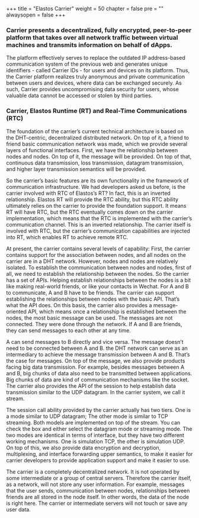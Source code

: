 
+++
title = "Elastos Carrier"
weight = 50
chapter = false
pre = ""
alwaysopen = false
+++

### Carrier presents a decentralized, fully encrypted, peer-to-peer platform that takes over all network traffic between virtual machines and transmits information on behalf of dApps. 

The platform effectively serves to replace the outdated IP address-based communication system of the previous web and generates unique 
identifiers - called Carrier IDs - for users and devices on its platform. Thus, the Carrier platform realizes truly anonymous and private 
communication between users and devices, where data can be exchanged securely. As such, Carrier provides uncompromising data security for users, 
whose valuable data cannot be accessed or stolen by third parties.


### Carrier, Elastos Runtime (RT) and Real-Time Communications (RTC)

The foundation of the carrier’s current technical architecture is based on the DHT-centric, decentralized distributed network. On top of it, a friend to friend basic communication network was made, which we provide several layers of functional interfaces. First, we have the relationship between nodes and nodes. On top of it, the message will be provided. On top of that, continuous data transmission, loss transmission, datagram transmission, and higher layer transmission semantics will be provided.

So the carrier’s basic features are its own functionality in the framework of communication infrastructure. We had developers asked us before, is the carrier involved with RTC of Elastos’s RT? In fact, this is an inverted relationship. Elastos RT will provide the RTC ability, but this RTC ability ultimately relies on the carrier to provide the foundation support. It means RT will have RTC, but the RTC eventually comes down on the carrier implementation, which means that the RTC is implemented with the carrier’s communication channel. This is an inverted relationship. The carrier itself is involved with RTC, but the carrier’s communication capabilities are injected into RT, which enables RT to achieve remote RTC.

At present, the carrier contains several levels of capability: First, the carrier contains support for the association between nodes, and all nodes on the carrier are in a DHT network. However, nodes and nodes are relatively isolated. To establish the communication between nodes and nodes, first of all, we need to establish the relationship between the nodes. So the carrier has a set of APIs. Helping establish relationships between the nodes is a bit like making real-world friends, or like your contacts in Wechat. For A and B to communicate, A and B have to be friends. The carrier can support establishing the relationships between nodes with the basic API. That’s what the API does. On this basis, the carrier also provides a message-oriented API, which means once a relationship is established between the nodes, the most basic message can be used. The messages are not connected. They were done through the network. If A and B are friends, they can send messages to each other at any time.

A can send messages to B directly and vice versa. The message doesn’t need to be connected between A and B. the DHT network can serve as an intermediary to achieve the message transmission between A and B. That’s the case for messages. On top of the message, we also provide products facing big data transmission. For example, besides messages between A and B, big chunks of data also need to be transmitted between applications. Big chunks of data are kind of communication mechanisms like the socket. The carrier also provides the API of the session to help establish data transmission similar to the UDP datagram. In the carrier system, we call it stream.

The session call ability provided by the carrier actually has two tiers. One is a mode similar to UDP datagram; The other mode is similar to TCP streaming. Both models are implemented on top of the stream. You can check the box and either select the datagram mode or streaming mode. The two modes are identical in terms of interface, but they have two different working mechanisms. One is simulation TCP, the other is simulation UDP. On top of this, we also provide data encryption and decryption, multiplexing, and interface forwarding upper semantics, to make it easier for carrier developers to provide application support and make it easier to use.

The carrier is a completely decentralized network. It is not operated by some intermediate or a group of central servers. Therefore the carrier itself, as a network, will not store any user information. For example, messages that the user sends, communication between nodes, relationships between friends are all stored in the node itself. In other words, the data of the node is right here. The carrier or intermediate servers will not touch or save any user data.
